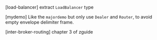 [load-balancer] extract `LoadBalancer` type

[mydemo] Like the `majordemo` but only use `Dealer` and `Router`,
to avoid empty envelope delimiter frame.

[inter-broker-routing] chapter 3 of zguide
